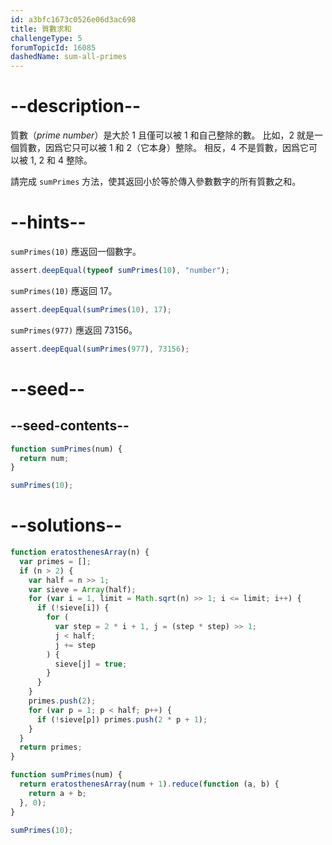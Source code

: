 ```yaml
---
id: a3bfc1673c0526e06d3ac698
title: 質數求和
challengeType: 5
forumTopicId: 16085
dashedName: sum-all-primes
---
```


# --description--

質數（<dfn>prime number</dfn>）是大於 1 且僅可以被 1 和自己整除的數。 比如，2 就是一個質數，因爲它只可以被 1 和 2（它本身）整除。 相反，4 不是質數，因爲它可以被 1, 2 和 4 整除。

請完成 `sumPrimes` 方法，使其返回小於等於傳入參數數字的所有質數之和。

# --hints--

`sumPrimes(10)` 應返回一個數字。

```js
assert.deepEqual(typeof sumPrimes(10), "number");
```

`sumPrimes(10)` 應返回 17。

```js
assert.deepEqual(sumPrimes(10), 17);
```

`sumPrimes(977)` 應返回 73156。

```js
assert.deepEqual(sumPrimes(977), 73156);
```

# --seed--

## --seed-contents--

```js
function sumPrimes(num) {
  return num;
}

sumPrimes(10);
```

# --solutions--

```js
function eratosthenesArray(n) {
  var primes = [];
  if (n > 2) {
    var half = n >> 1;
    var sieve = Array(half);
    for (var i = 1, limit = Math.sqrt(n) >> 1; i <= limit; i++) {
      if (!sieve[i]) {
        for (
          var step = 2 * i + 1, j = (step * step) >> 1;
          j < half;
          j += step
        ) {
          sieve[j] = true;
        }
      }
    }
    primes.push(2);
    for (var p = 1; p < half; p++) {
      if (!sieve[p]) primes.push(2 * p + 1);
    }
  }
  return primes;
}

function sumPrimes(num) {
  return eratosthenesArray(num + 1).reduce(function (a, b) {
    return a + b;
  }, 0);
}

sumPrimes(10);
```
